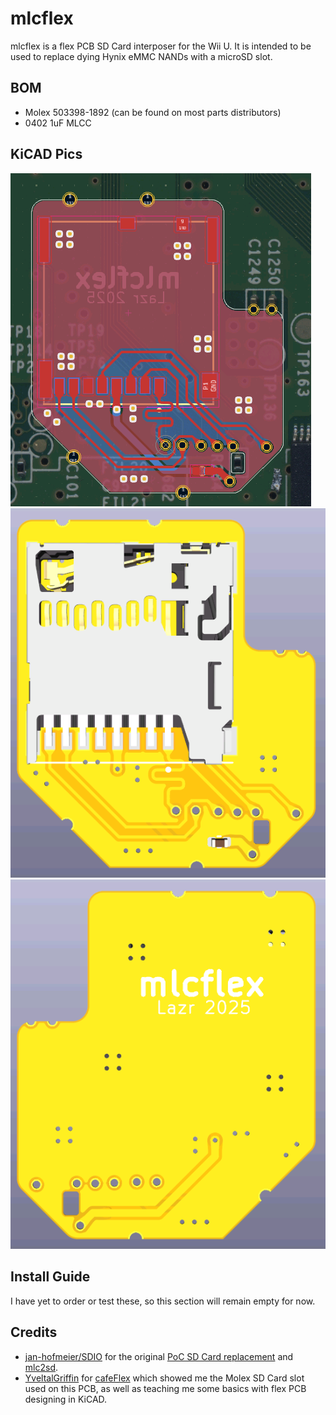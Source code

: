 # mlcflex
mlcflex is a flex PCB SD Card interposer for the Wii U. It is intended to be used to replace dying Hynix eMMC NANDs with a microSD slot.

## BOM
- Molex 503398-1892 (can be found on most parts distributors)
- 0402 1uF MLCC

## KiCAD Pics
![](https://github.com/Lazr1026/mlcflex/blob/main/Pics/kicad.png?raw=true)
![](https://github.com/Lazr1026/mlcflex/blob/main/Pics/top.png?raw=true)
![](https://github.com/Lazr1026/mlcflex/blob/main/Pics/bottom.png?raw=true)

## Install Guide
I have yet to order or test these, so this section will remain empty for now.

## Credits
- [jan-hofmeier/SDIO](https://github.com/jan-hofmeier) for the original [PoC SD Card replacement](https://gbatemp.net/threads/626448/) and [mlc2sd](https://github.com/jan-hofmeier/mlc2sd).
- [YveltalGriffin](https://github.com/mackieks) for [cafeFlex](https://github.com/mackieks/cafeFlex) which showed me the Molex SD Card slot used on this PCB, as well as teaching me some basics with flex PCB designing in KiCAD.
